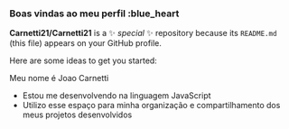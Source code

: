 ### Boas vindas ao meu perfil :blue_heart

**Carnetti21/Carnetti21** is a ✨ _special_ ✨ repository because its `README.md` (this file) appears on your GitHub profile.

Here are some ideas to get you started:

Meu nome é Joao Carnetti
- Estou me desenvolvendo na linguagem JavaScript
- Utilizo esse espaço para minha organização e compartilhamento dos meus projetos desenvolvidos

